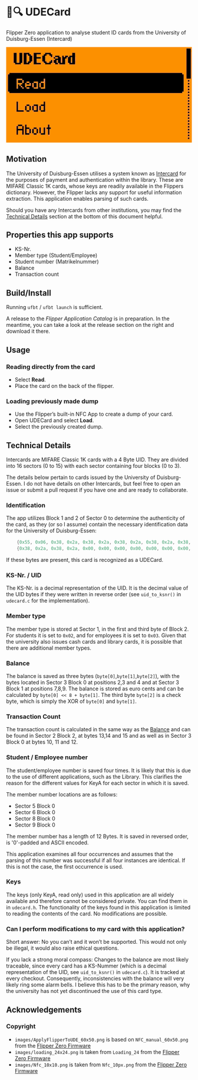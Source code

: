 # 🪪🔍 UDECard

Flipper Zero application to analyse student ID cards from the University of Duisburg-Essen (Intercard)

![Screen capture of UDECard](.readme_assets/animation.gif)

## Motivation

The University of Duisburg-Essen utilises a system known as [Intercard](https://intercard.org/de/) for the purposes of payment and authentication within the library.
These are MIFARE Classic 1K cards, whose keys are readily available in the Flippers dictionary.
However, the Flipper lacks any support for useful information extraction.
This application enables parsing of such cards.

Should you have any Intercards from other institutions, you may find the [Technical Details](#technical-details) section at the bottom of this document helpful.


## Properties this app supports

- KS-Nr.
- Member type (Student/Employee)
- Student number (Matrikelnummer)
- Balance
- Transaction count


## Build/Install

Running `ufbt` / `ufbt launch` is sufficient.

A release to the *Flipper Application Catalog* is in preparation.
In the meantime, you can take a look at the release section on the right and download it there.


## Usage

### Reading directly from the card

- Select **Read**.
- Place the card on the back of the flipper.


### Loading previously made dump

- Use the Flipper’s built-in NFC App to create a dump of your card.
- Open UDECard and select **Load**.
- Select the previously created dump.


## Technical Details

Intercards are MIFARE Classic 1K cards with a 4 Byte UID.
They are divided into 16 sectors (0 to 15) with each sector containing four blocks (0 to 3).

The details below pertain to cards issued by the University of Duisburg-Essen.
I do not have details on other Intercards, but feel free to open an issue or submit a pull request if you have one and are ready to collaborate.


### Identification

The app utilizes Block 1 and 2 of Sector 0 to determine the authenticity of the card, as they (or so I assume) contain the necessary identification data for the University of Duisburg-Essen:
```c
    {0x55, 0x06, 0x38, 0x2a, 0x38, 0x2a, 0x38, 0x2a, 0x38, 0x2a, 0x38, 0x2a, 0x38, 0x2a, 0x38, 0x2a},
    {0x38, 0x2a, 0x38, 0x2a, 0x00, 0x00, 0x00, 0x00, 0x00, 0x00, 0x00, 0x00, 0x00, 0x00, 0x00, 0x00}
```
If these bytes are present, this card is recognized as a UDECard.


### KS-Nr. / UID

The KS-Nr. is a decimal representation of the UID.
It is the decimal value of the UID bytes if they were written in reverse order (see `uid_to_ksnr()` in `udecard.c` for the implementation).


### Member type

The member type is stored at Sector 1, in the first and third byte of Block 2.
For students it is set to `0x02`, and for employees it is set to `0x03`.
Given that the university also issues cash cards and library cards, it is possible that there are additional member types.


### Balance

The balance is saved as three bytes (`byte[0]`,`byte[1]`,`byte[2]`), with the bytes located in Sector 3 Block 0 at positions 2,3 and 4 and at Sector 3 Block 1 at positions 7,8,9.
The balance is stored as euro cents and can be calculated by `byte[0] << 8 + byte[1]`.
The third byte `byte[2]` is a check byte, which is simply the XOR of `byte[0]` and `byte[1]`.


### Transaction Count

The transaction count is calculated in the same way as the [Balance](#balance) and can be found in Sector 2 Block 2, at bytes 13,14 and 15 and as well as in Sector 3 Block 0 at bytes 10, 11 and 12.


### Student / Employee number

The student/employee number is saved four times.
It is likely that this is due to the use of different applications, such as the Library.
This clarifies the reason for the different values for KeyA for each sector in which it is saved.

The member number locations are as follows:
- Sector 5 Block 0
- Sector 6 Block 0
- Sector 8 Block 0
- Sector 9 Block 0

The member number has a length of 12 Bytes.
It is saved in reversed order, is '0'-padded and ASCII encoded.

This application examines all four occurrences and assumes that the parsing of this number was successful if all four instances are identical.
If this is not the case, the first occurrence is used.


### Keys

The keys (only KeyA, read only) used in this application are all widely available and therefore cannot be considered private.
You can find them in in `udecard.h`.
The functionality of the keys found in this application is limited to reading the contents of the card.
No modifications are possible.


### Can I perform modifications to my card with this application?

Short answer: No you can’t and it won’t be supported.
This would not only be illegal, it would also raise ethical questions.

If you lack a strong moral compass: Changes to the balance are most likely traceable, since every card has a KS-Nummer (which is a decimal representation of the UID, see `uid_to_ksnr()` in `udecard.c`). It is tracked at every checkout.
Consequently, inconsistencies with the balance will very likely ring some alarm bells.
I believe this has to be the primary reason, why the university has not yet discontinued the use of this card type.


## Acknowledgements

### Copyright

- `images/ApplyFlipperToUDE_60x50.png` is based on `NFC_manual_60x50.png` from the [Flipper Zero Firmware](https://github.com/flipperdevices/flipperzero-firmware)
- `images/loading_24x24.png` is taken from `Loading_24` from the [Flipper Zero Firmware](https://github.com/flipperdevices/flipperzero-firmware)
- `images/Nfc_10x10.png` is taken from `Nfc_10px.png` from the [Flipper Zero Firmware](https://github.com/flipperdevices/flipperzero-firmware)